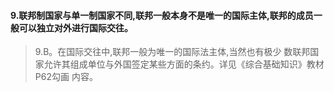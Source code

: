 #### 9.联邦制国家与单一制国家不同,联邦一般本身不是唯一的国际主体,联邦的成员一般可以独立对外进行国际交往。
>   9.B。在国际交往中,联邦一般为唯一的国际法主体,当然也有极少
    数联邦国家允许其组成单位与外国签定某些方面的条约。详见《综合基础知识》教材P62勾画
    内容。
















    
